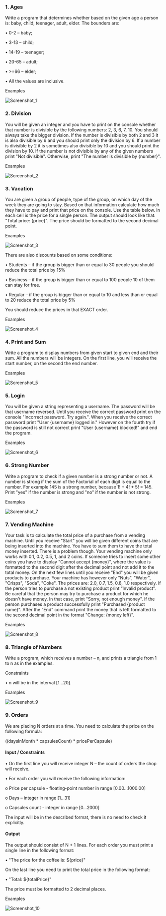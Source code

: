 <h3>1.	Ages</h3>
<p>Write a program that determines whether based on the given age a person is: baby, child, teenager, adult, elder. The bounders are:</p>
<p>•	0-2 – baby; </p>
<p>•	3-13 – child; </p>
<p>•	14-19 – teenager;</p>
<p>•	20-65 – adult;</p>
<p>•	>=66 – elder; </p>
<p>•	All the values are inclusive.</p>
<p>Examples</p>

![Screenshot_1](https://user-images.githubusercontent.com/73018624/176996475-5db7ef6a-2ab2-4cc2-8d9c-a106d200344f.jpg)


<h3>2.	Division</h3>
<p>You will be given an integer and you have to print on the console whether that number is divisible by the following numbers: 2, 3, 6, 7, 10. You should always take the bigger division. If the number is divisible by both 2 and 3 it is also divisible by 6 and you should print only the division by 6. If a number is divisible by 2 it is sometimes also divisible by 10 and you should print the division by 10. If the number is not divisible by any of the given numbers print "Not divisible". Otherwise, print "The number is divisible by {number}".</p>

<p>Examples</p>

![Screenshot_2](https://user-images.githubusercontent.com/73018624/176996490-e6eaac6c-e9ec-4106-afcf-3b0693563737.jpg)

<h3>3.	Vacation</h3>
<p>You are given a group of people, type of the group, on which day of the week they are going to stay. Based on that information calculate how much they have to pay and print that price on the console. Use the table below. In each cell is the price for a single person. The output should look like that: "Total price: {price}". The price should be formatted to the second decimal point.</p>
<p>Examples</p>

![Screenshot_3](https://user-images.githubusercontent.com/73018624/176996510-84c8792e-6688-494d-af66-a5d12f078c55.jpg)

<p>There are also discounts based on some conditions:</p>
<p>•	Students – if the group is bigger than or equal to 30 people you should reduce the total price by 15%</p>
<p>•	Business – if the group is bigger than or equal to 100 people 10 of them can stay for free.</p>
<p>•	Regular – if the group is bigger than or equal to 10 and less than or equal to 20 reduce the total price by 5% </p>
<p>You should reduce the prices in that EXACT order.</p>
<p>Examples</p>

![Screenshot_4](https://user-images.githubusercontent.com/73018624/176996541-a891a806-fa4c-414c-bac6-373deecfbf2a.jpg)

<h3>4.	Print and Sum</h3>
<p>Write a program to display numbers from given start to given end and their sum. All the numbers will be integers. On the first line, you will receive the start number, on the second the end number.</p>

<p>Examples</p>

![Screenshot_5](https://user-images.githubusercontent.com/73018624/176996837-97e5661f-128a-4b72-861a-466850daedd8.jpg)

<h3>5.	Login</h3>
<p>You will be given a string representing a username. The password will be that username reversed. Until you receive the correct password print on the console "Incorrect password. Try again.". When you receive the correct password print "User {username} logged in." However on the fourth try if the password is still not correct print "User {username} blocked!" and end the program.</p>

<p>Examples</p>

![Screenshot_6](https://user-images.githubusercontent.com/73018624/176997230-9a7a0f42-dd47-441a-8be0-dc322fae4cec.jpg)

<h3>6.	Strong Number</h3>

<p>Write a program to check if a given number is a strong number or not. A number is strong if the sum of the Factorial of each digit is equal to the number. For example 145 is a strong number, because 1! + 4! + 5! = 145. Print "yes" if the number is strong and "no" if the number is not strong.</p>

<p>Examples</p>

![Screenshot_7](https://user-images.githubusercontent.com/73018624/176997274-6134300b-d096-475a-9a1f-be44658cd69d.jpg)

<h3>7.	Vending Machine</h3>
<p>Your task is to calculate the total price of a purchase from a vending machine. Until you receive "Start" you will be given different coins that are being inserted into the machine. You have to sum them to have the total money inserted. There is a problem though. Your vending machine only works with 0.1, 0.2, 0.5, 1, and 2 coins. If someone tries to insert some other coins you have to display "Cannot accept {money}", where the value is formatted to the second digit after the decimal point and not add it to the total money. On the next few lines until you receive "End" you will be given products to purchase. Your machine has however only "Nuts", "Water", "Crisps", "Soda", "Coke". The prices are: 2.0, 0.7, 1.5, 0.8, 1.0 respectively. If the person tries to purchase a not existing product print “Invalid product”. Be careful that the person may try to purchase a product for which he doesn't have money. In that case, print "Sorry, not enough money". If the person purchases a product successfully print "Purchased {product name}". After the “End” command print the money that is left formatted to the second decimal point in the format "Change: {money left}".</p>

<p>Examples</p>

![Screenshot_8](https://user-images.githubusercontent.com/73018624/176997329-686bc00b-7922-415b-862f-eb1455179531.jpg)

<h3>8.	Triangle of Numbers</h3>
<p>Write a program, which receives a number – n, and prints a triangle from 1 to n as in the examples.</p>
<p>Constraints</p>
<p>   •	n will be in the interval [1...20].</p>

<p>Examples</p>

![Screenshot_9](https://user-images.githubusercontent.com/73018624/176997410-ea785fec-1d3c-4a8a-9458-2bf833f1bc26.jpg)


<h3>9.	Orders</h3>
<p>We are placing N orders at a time. You need to calculate the price on the following formula:</p>
<p>((daysInMonth * capsulesCount) * pricePerCapsule)</p>
<h4>Input / Constraints</h4>
<p>•	On the first line you will receive integer N – the count of orders the shop will receive.</p>
<p>•	For each order you will receive the following information:</p>
<p>   o	  Price per capsule - floating-point number in range [0.00…1000.00]</p>
<p>   o 	Days – integer in range [1…31]</p>
<p>   o 	Capsules count - integer in range [0…2000]</p>
<p>The input will be in the described format, there is no need to check it explicitly.</p>
<h4>Output</h4>
<p>The output should consist of N + 1 lines. For each order you must print a single line in the following format:</p>
<p>•	"The price for the coffee is: ${price}"</p>
<p>On the last line you need to print the total price in the following format:</p>
<p>•	 "Total: ${totalPrice}"</p>
<p>The price must be formatted to 2 decimal places. </p>

<p>Examples</p>

![Screenshot_10](https://user-images.githubusercontent.com/73018624/176997512-014d0efe-8d30-4cb7-bbbc-cc593b2438f2.jpg)
